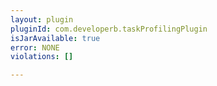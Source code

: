 ```yaml
---
layout: plugin
pluginId: com.developerb.taskProfilingPlugin
isJarAvailable: true
error: NONE
violations: []

---
```

